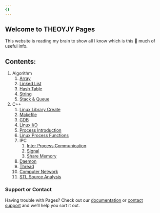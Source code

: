 ```yaml
---
{}
---
```


## Welcome to THEOYJY Pages

This website is reading my brain to show all I know which is this 🤏 much of useful info.

## Contents:
1. Algorithm
	1. [Array](Doc/Algorithm/1_Array.md)
	2. [Linked List](Doc/Algorithm/2_Linked_List.md)
	3. [Hash Table](Doc/Algorithm/3_Hash_Table.md)
	4. [String](Doc/Algorithm/4_String.md)
	5. [Stack & Queue](Doc/Algorithm/5_Stack_&_Queue)
2. C++
	1. [Linux Library Create](Doc/C++/libraryLinkage.md)
	2. [Makefile](Doc/C++/makefile.md)
	3. [GDB](Doc/C++/gdb.md)
	4. [Linux I/O](Doc/C++/Linux_I_O.md)
	5. [Process Introduction](Doc/C++/processIntro.md)
	6. [Linux Process Functions](Doc/C++/processLinux.md)
	7. IPC
		1. [Inter Process Communication](Doc/C++/InterProcessCommunication.md)
		2. [Signal](Doc/C++/signal.md)
		3. [Share Memory](Doc/C++/shareMemory.md)
	8. [Daemon](Doc/C++/daemon.md) 
	9. [Thread](Doc/C++/thread.md)
	10. [Computer Network](Doc/C++/cn.md)
	11. [STL Source Analysis](Doc/STL.md)




### Support or Contact

Having trouble with Pages? Check out our [documentation](https://docs.github.com/categories/github-pages-basics/) or [contact support](https://support.github.com/contact) and we’ll help you sort it out.
